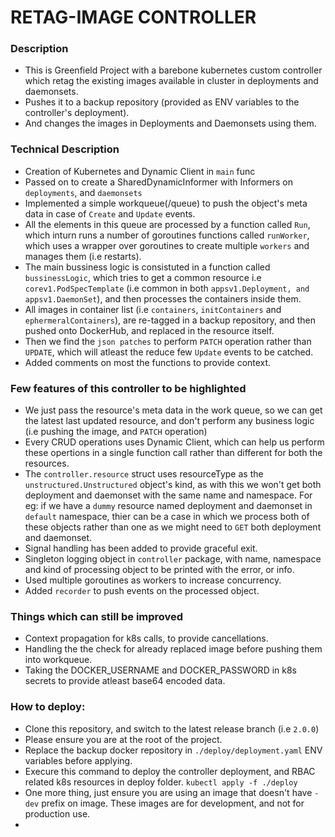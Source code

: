 # RETAG-IMAGE CONTROLLER

### Description
- This is Greenfield Project with a barebone kubernetes custom controller which retag the existing images available in cluster in deployments and daemonsets.
- Pushes it to a backup repository (provided as ENV variables to the controller's deployment).
- And changes the images in Deployments and Daemonsets using them.


###  Technical Description
- Creation of Kubernetes and Dynamic Client in `main` func
- Passed on to create a SharedDynamicInformer with Informers on `deployments`, and `daemonsets`
- Implemented a simple workqueue(/queue) to push the object's meta data in case of `Create` and `Update` events.
- All the elements in this queue are processed by a function called `Run`, which inturn runs a number of goroutines functions called `runWorker`, which uses a wrapper over goroutines to create multiple `workers` and manages them (i.e restarts).
- The main bussiness logic is consistuted in a function called `bussinessLogic`, which tries to get a common resource i.e `corev1.PodSpecTemplate` (i.e common in both `appsv1.Deployment, and appsv1.DaemonSet`), and then processes the containers inside them.
- All images in container list (i.e `containers`, `initContainers` and `ephermeralContainers`), are re-tagged in a backup repository, and then pushed onto DockerHub, and replaced in the resource itself.
- Then we find the `json patches` to perform `PATCH` operation rather than `UPDATE`, which will atleast the reduce few `Update` events to be catched.
- Added comments on most the functions to provide context.


### Few features of this controller to be highlighted
- We just pass the resource's meta data in the work queue, so we can get the latest last updated resource, and don't perform any business logic (i.e pushing the image, and `PATCH` operation)
- Every CRUD operations uses Dynamic Client, which can help us perform these opertions in a single function call rather than different for both the resources.
- The `controller.resource` struct uses resourceType as the `unstructured.Unstructured` object's kind, as with this we won't get both deployment and daemonset with the same name and namespace. For eg: if we have a `dummy` resource named deployment and daemonset in `default` namespace, thier can be a case in which we process both of these objects rather than one as we might need to `GET` both deployment and daemonset.
- Signal handling has been added to provide graceful exit.
- Singleton logging object in `controller` package, with name, namespace and kind of processing object to be printed with the error, or info.
- Used multiple goroutines as workers to increase concurrency.
- Added `recorder` to push events on the processed object.


### Things which can still be improved
- Context propagation for k8s calls, to provide cancellations.
- Handling the the check for already replaced image before pushing them into workqueue.
- Taking the DOCKER_USERNAME and DOCKER_PASSWORD in k8s secrets to provide atleast base64 encoded data.


### How to deploy:
- Clone this repository, and switch to the latest release branch (i.e `2.0.0`)
- Please ensure you are at the root of the project.
- Replace the backup docker repository in `./deploy/deployment.yaml` ENV variables before applying.
- Execure this command to deploy the controller deployment, and RBAC related k8s resources in deploy folder. `kubectl apply -f ./deploy`
- One more thing, just ensure you are using an image that doesn't have `-dev` prefix on image. These images are for development, and not for production use.
- 